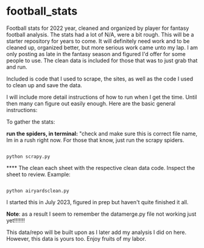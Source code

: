 # football_stats


Football stats for 2022 year, cleaned and organized by player for fantasy football analysis. The stats had a lot of N/A, were a bit rough. This will be a starter repository for years to come. It will definitely need work and to be cleaned up, organized better, but more serious work came unto my lap. I am only posting as late in the fantasy season and figured I'd offer for some people to use. The clean data is included for those that was to just grab that and run. 

Included is code that I used to scrape, the sites, as well as the code I used to clean up and save the data. 

I will include more detail instructions of how to run when I get the time. Until then many can figure out easily enough. Here are the basic general instructions:

To gather the stats:

**run the spiders, in terminal:** "check and make sure this is correct file name, Im in a rush right now. For those that know, just run the scrapy spiders. 

```

python scrapy.py

```
**** The clean each sheet with the respective clean data code. Inspect the sheet to review. 
Example: 
``` 

python airyardsclean.py

```


I started this in July 2023, figured in prep but haven't quite finished it all. 

**Note**: as a result I seem to remember the datamerge.py file not working just yet!!!!!!!

This data/repo will be built upon as I later add my analysis I did on here. However, this data is yours too. Enjoy fruits of my labor. 

